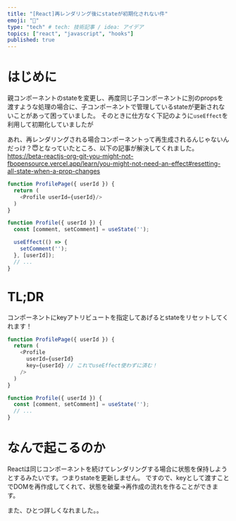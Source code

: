 ```yaml
---
title: "[React]再レンダリング後にstateが初期化されない件"
emoji: "🐥"
type: "tech" # tech: 技術記事 / idea: アイデア
topics: ["react", "javascript", "hooks"]
published: true
---
```


# はじめに
親コンポーネントのstateを変更し、再度同じ子コンポーネントに別のpropsを渡すような処理の場合に、子コンポーネントで管理しているstateが更新されないことがあって困っていました。
そのときに仕方なく下記のように```useEffect```を利用して初期化していましたが


あれ、再レンダリングされる場合コンポーネントって再生成されるんじゃないんだっけ？😇となっていたところ、以下の記事が解決してくれました。
https://beta-reactjs-org-git-you-might-not-fbopensource.vercel.app/learn/you-might-not-need-an-effect#resetting-all-state-when-a-prop-changes




```js
function ProfilePage({ userId }) {
  return (
    <Profile userId={userId}/>
  )
}

function Profile({ userId }) {
  const [comment, setComment] = useState('');

  useEffect(() => {
    setComment('');
  }, [userId]);
  // ...
}
```

# TL;DR
コンポーネントにkeyアトリビュートを指定してあげるとstateをリセットしてくれます！

```js
function ProfilePage({ userId }) {
  return (
    <Profile 
      userId={userId}
      key={userId} // これでuseEffect使わずに済む！
    />
  )
}

function Profile({ userId }) {
  const [comment, setComment] = useState('');
  // ...
}
```

# なんで起こるのか
Reactは同じコンポーネントを続けてレンダリングする場合に状態を保持しようとするみたいです。つまりstateを更新しません。
ですので、keyとして渡すことでDOMを再作成してくれて、状態を破棄→再作成の流れを作ることができます。

また、ひとつ詳しくなれました。。